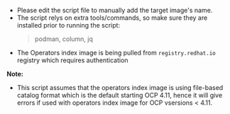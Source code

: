 - Please edit the script file to manually add the target image's name.
- The script relys on extra tools/commands, so make sure they are installed prior to running the script:
    > podman, column, jq
- The Operators index image is being pulled from `registry.redhat.io` registry which requires authentication

**Note:**
- This script assumes that the operators index image is using file-based catalog format which is the default starting OCP 4.11, hence it will give errors if used with operators index image for OCP vsersions < 4.11.
